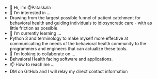 - 👋 Hi, I’m @Pataskala
- 👀 I’m interested in ...
- Drawing from the largest possible funnel of patient catchment for behavioral health and guiding individuals to idiosyncratic care - with as little friction as possible. 
- 🌱 I’m currently learning ...
- Python 3 and terminology to make myself more effective at communicating the needs of the behavioral health community to the programmers and engineers that can actualize these tools. 
- 💞️ I’m looking to collaborate on ...
- Behvaioral Health facing software and applications. 
- 📫 How to reach me ...
- DM on GitHub and I will relay my direct contact information

<!---
Pataskala/Pataskala is a ✨ special ✨ repository because its `README.md` (this file) appears on your GitHub profile.
You can click the Preview link to take a look at your changes.
--->
